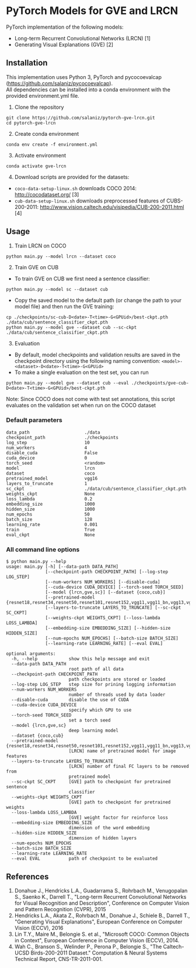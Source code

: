 # PyTorch Models for GVE and LRCN
PyTorch implementation of the following models:
* Long-term Recurrent Convolutional Networks (LRCN) [1]
* Generating Visual Explanations (GVE) [2]

## Installation
This implementation uses Python 3, PyTorch and pycocoevalcap (https://github.com/salaniz/pycocoevalcap).  
All dependencies can be installed into a conda environment with the provided environment.yml file.

1. Clone the repository
```shell
git clone https://github.com/salaniz/pytorch-gve-lrcn.git
cd pytorch-gve-lrcn
```
2. Create conda environment
```shell
conda env create -f environment.yml
```
3. Activate environment
```shell
conda activate gve-lrcn
```
4. Download scripts are provided for the datasets:
* `coco-data-setup-linux.sh` downloads COCO 2014: http://cocodataset.org/ [3]
* `cub-data-setup-linux.sh` downloads preprocessed features of CUBS-200-2011: http://www.vision.caltech.edu/visipedia/CUB-200-2011.html [4]

## Usage
1. Train LRCN on COCO
```
python main.py --model lrcn --dataset coco
```

2. Train GVE on CUB
* To train GVE on CUB we first need a sentence classifier:
```
python main.py --model sc --dataset cub
```
* Copy the saved model to the default path (or change the path to your model file) and then run the GVE training:
```
cp ./checkpoints/sc-cub-D<date>-T<time>-G<GPUid>/best-ckpt.pth ./data/cub/sentence_classifier_ckpt.pth
python main.py --model gve --dataset cub --sc-ckpt ./data/cub/sentence_classifier_ckpt.pth
```

3. Evaluation
* By default, model checkpoints and validation results are saved in the checkpoint directory using the following naming convention: `<model>-<dataset>-D<date>-T<time>-G<GPUid>`
* To make a single evaluation on the test set, you can run
```
python main.py --model gve --dataset cub --eval ./checkpoints/gve-cub-D<date>-T<time>-G<GPUid>/best-ckpt.pth
```
Note: Since COCO does not come with test set annotations, this script evaluates on the validation set when run on the COCO dataset


### Default parameters
```
data_path                     ./data
checkpoint_path               ./checkpoints
log_step                      10
num_workers                   4
disable_cuda                  False
cuda_device                   0
torch_seed                    <random>
model                         lrcn
dataset                       coco
pretrained_model              vgg16
layers_to_truncate            1
sc_ckpt                       ./data/cub/sentence_classifier_ckpt.pth
weights_ckpt                  None
loss_lambda                   0.2
embedding_size                1000
hidden_size                   1000
num_epochs                    50
batch_size                    128
learning_rate                 0.001
train                         True
eval_ckpt                     None
```

### All command line options
```
$ python main.py --help
usage: main.py [-h] [--data-path DATA_PATH]
               [--checkpoint-path CHECKPOINT_PATH] [--log-step LOG_STEP]
               [--num-workers NUM_WORKERS] [--disable-cuda]
               [--cuda-device CUDA_DEVICE] [--torch-seed TORCH_SEED]
               [--model {lrcn,gve,sc}] [--dataset {coco,cub}]
               [--pretrained-model {resnet18,resnet34,resnet50,resnet101,resnet152,vgg11,vgg11_bn,vgg13,vgg13_bn,vgg16,vgg16_bn,vgg19_bn,vgg19}]
               [--layers-to-truncate LAYERS_TO_TRUNCATE] [--sc-ckpt SC_CKPT]
               [--weights-ckpt WEIGHTS_CKPT] [--loss-lambda LOSS_LAMBDA]
               [--embedding-size EMBEDDING_SIZE] [--hidden-size HIDDEN_SIZE]
               [--num-epochs NUM_EPOCHS] [--batch-size BATCH_SIZE]
               [--learning-rate LEARNING_RATE] [--eval EVAL]

optional arguments:
  -h, --help            show this help message and exit
  --data-path DATA_PATH
                        root path of all data
  --checkpoint-path CHECKPOINT_PATH
                        path checkpoints are stored or loaded
  --log-step LOG_STEP   step size for prining logging information
  --num-workers NUM_WORKERS
                        number of threads used by data loader
  --disable-cuda        disable the use of CUDA
  --cuda-device CUDA_DEVICE
                        specify which GPU to use
  --torch-seed TORCH_SEED
                        set a torch seed
  --model {lrcn,gve,sc}
                        deep learning model
  --dataset {coco,cub}
  --pretrained-model {resnet18,resnet34,resnet50,resnet101,resnet152,vgg11,vgg11_bn,vgg13,vgg13_bn,vgg16,vgg16_bn,vgg19_bn,vgg19}
                        [LRCN] name of pretrained model for image features
  --layers-to-truncate LAYERS_TO_TRUNCATE
                        [LRCN] number of final FC layers to be removed from
                        pretrained model
  --sc-ckpt SC_CKPT     [GVE] path to checkpoint for pretrained sentence
                        classifier
  --weights-ckpt WEIGHTS_CKPT
                        [GVE] path to checkpoint for pretrained weights
  --loss-lambda LOSS_LAMBDA
                        [GVE] weight factor for reinforce loss
  --embedding-size EMBEDDING_SIZE
                        dimension of the word embedding
  --hidden-size HIDDEN_SIZE
                        dimension of hidden layers
  --num-epochs NUM_EPOCHS
  --batch-size BATCH_SIZE
  --learning-rate LEARNING_RATE
  --eval EVAL           path of checkpoint to be evaluated
```

## References
1. Donahue J., Hendricks L.A., Guadarrama S., Rohrbach M., Venugopalan S., Saenko K., Darrell T., "Long-term Recurrent Convolutional Networks for Visual Recognition and Description", Conference on Computer Vision and Pattern Recognition (CVPR), 2015
2. Hendricks L.A., Akata Z., Rohrbach M., Donahue J., Schiele B., Darrell T., "Generating Visual Explanations", European Conference on Computer Vision (ECCV), 2016
3. Lin T.Y., Maire M., Belongie S. et al., "Microsoft COCO: Common Objects in Context", European Conference in Computer Vision (ECCV), 2014.
4. Wah C., Branson S., Welinder P., Perona P., Belongie S., "The Caltech-UCSD Birds-200-2011 Dataset." Computation & Neural Systems Technical Report, CNS-TR-2011-001.
